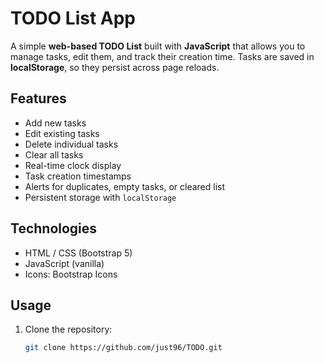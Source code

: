 # TODO List App

A simple **web-based TODO List** built with **JavaScript** that allows you to manage tasks, edit them, and track their creation time. Tasks are saved in **localStorage**, so they persist across page reloads.

## Features

- Add new tasks
- Edit existing tasks
- Delete individual tasks
- Clear all tasks
- Real-time clock display
- Task creation timestamps
- Alerts for duplicates, empty tasks, or cleared list
- Persistent storage with `localStorage`

## Technologies

- HTML / CSS (Bootstrap 5)
- JavaScript (vanilla)
- Icons: Bootstrap Icons

## Usage

1. Clone the repository:
   ```bash
   git clone https://github.com/just96/TODO.git
